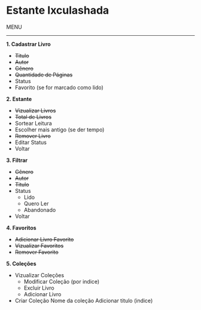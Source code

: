 # Estante Ixculashada #

MENU
***

**1. Cadastrar Livro**
* ~~Titulo~~
* ~~Autor~~
* ~~Gênero~~
* ~~Quantidade de Páginas~~
* Status
* Favorito (se for marcado como lido)


**2. Estante**
* ~~Vizualizar Livros~~
* ~~Total de Livros~~
* Sortear Leitura
* Escolher mais antigo (se der tempo)
* ~~Remover Livro~~
* Editar Status
* Voltar


**3. Filtrar**
* ~~Gênero~~
* ~~Autor~~
* ~~Titulo~~
* Status
    * Lido
    * Quero Ler
    * Abandonado
* Voltar


**4. Favoritos**
* ~~Adicionar Livro Favorito~~
* ~~Vizualizar Favoritos~~
* ~~Remover Favorito~~


**5. Coleções**
* Vizualizar Coleções 
    * Modificar Coleção (por indice)
    * Excluir Livro
    * Adicionar Livro
* Criar Coleção
    Nome da coleção
    Adicionar titulo (indice)





 
